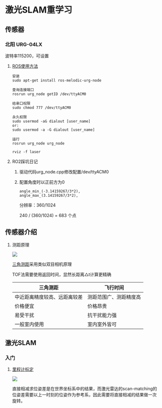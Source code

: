# 激光SLAM重学习

## 传感器

### 北阳 URG-04LX

波特率115200，可设置

1. [ROS使用方法](https://blog.csdn.net/zzzztttttffffff/article/details/109259170)

    ```
    安装
    sudo apt-get install ros-melodic-urg-node

    查询连接端口
    rosrun urg_node getID /dev/ttyACM0

    给串口权限
    sudo chmod 777 /dev/ttyACM0

    永久权限
    sudo usermod -aG dialout [user_name]
    or:
    sudo usermod -a -G dialout [user_name]

    运行
    rosrun urg_node urg_node

    rviz -f laser
    ```

2. RO2踩坑日记

    1. 驱动代码urg_node.cpp修改配置/dev/ttyACM0

    2. 配置角度时以正前方为0
   
        ```
        angle_min_(-3.14159267/3*2),
        angle_max_(3.14159267/3*2),
        ```  

        分辨率：360/1024 

        240 / (360/1024) = 683 个点 

## 传感器介绍

1. 测距原理

    ![](https://pictures-kiana.oss-cn-beijing.aliyuncs.com/img/202205151051221.png)

    [三角测距](https://www.jianshu.com/p/b12b4a4a64a3)采用类似双目相机原理

    TOF法需要使用返回时间，显然长距离△t计算更精确

    | 三角测距                 | 飞行时间           |
    | ---------------------------- | ---------------------- |
    | 中近距离精度较高、远距离较差 | 测距范围广、测距精度高 |
    | 价格便宜                 | 价格昂贵           |
    | 易受干扰                 | 抗干扰能力强     |
    | 一般室内使用           | 室内室外皆可     |


## 激光SLAM

### 入门

1. [里程计标定](https://blog.csdn.net/weixin_45929038/article/details/122638114)

    ![](https://pictures-kiana.oss-cn-beijing.aliyuncs.com/img/202207151002119.png)

    直接相减求位姿差是在世界坐标系中的结果，而激光雷达的scan-matching的位姿差需要以上一时刻的位姿作为参考系，因此需要将直接相减的结果做一次旋转。

